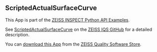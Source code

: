 ## ScriptedActualSurfaceCurve

This App is part of the [ZEISS INSPECT Python API Examples](https://zeissiqs.github.io/zeiss-inspect-addon-api/2025/python_examples/index.html).

See [ScriptedActualSurfaceCurve](https://zeissiqs.github.io/zeiss-inspect-addon-api/2025/python_examples/scripted_actuals/scripted_actual_surface_curve.html) on the [ZEISS IQS GitHub](https://zeissiqs.github.io/zeiss-inspect-addon-api/2025/index.html) for a detailed description.

You can [download this App](https://software-store.zeiss.com/products/apps/ScriptedActualSurfaceCurve) from the [ZEISS Quality Software Store](https://software-store.zeiss.com).